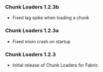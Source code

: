 ### Chunk Loaders 1.2.3b
- Fixed lag spike when loading a chunk

### Chunk Loaders 1.2.3a
- Fixed mixin crash on startup

### Chunk Loaders 1.2.3
- Initial release of Chunk Loaders for Fabric
